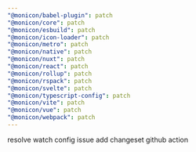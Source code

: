 ```yaml
---
"@monicon/babel-plugin": patch
"@monicon/core": patch
"@monicon/esbuild": patch
"@monicon/icon-loader": patch
"@monicon/metro": patch
"@monicon/native": patch
"@monicon/nuxt": patch
"@monicon/react": patch
"@monicon/rollup": patch
"@monicon/rspack": patch
"@monicon/svelte": patch
"@monicon/typescript-config": patch
"@monicon/vite": patch
"@monicon/vue": patch
"@monicon/webpack": patch
---
```


resolve watch config issue
add changeset github action
